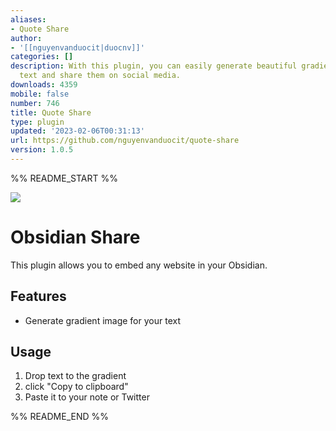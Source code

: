 ```yaml
---
aliases:
- Quote Share
author:
- '[[nguyenvanduocit|duocnv]]'
categories: []
description: With this plugin, you can easily generate beautiful gradient images from
  text and share them on social media.
downloads: 4359
mobile: false
number: 746
title: Quote Share
type: plugin
updated: '2023-02-06T00:31:13'
url: https://github.com/nguyenvanduocit/quote-share
version: 1.0.5
---
```


%% README_START %%

![](https://raw.githubusercontent.com/nguyenvanduocit/quote-share/HEAD/stuff/img.png)

# Obsidian Share

This plugin allows you to embed any website in your Obsidian.

## Features

-   Generate gradient image for your text

## Usage

1. Drop text to the gradient
1. click "Copy to clipboard"
1. Paste it to your note or Twitter


%% README_END %%